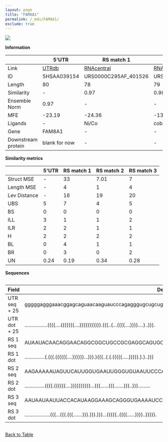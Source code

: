 ```yaml
---
layout: page
title: "FAM8A1"
permalink: /_mds/FAM8A1/
exclude: true
---
```




![](../../alns_9.28.22/aln_5HSAA039154_0.982.png?raw=true)


**Information**

| | 5'UTR       | RS match 1   | RS match 2  | RS match 3 |
| ---- | ----------- | ----------- | ----------- | ----------- |
| Link | <a href="http://utrdb.ba.itb.cnr.it/getutr/5HSAA039154/1" target="_blank" rel="noopener noreferrer">UTRdb</a>   | <a href="https://rnacentral.org/rna/URS0000C295AF/401526" target="_blank" rel="noopener noreferrer">RNAcentral</a>     |<a href="https://rnacentral.org/rna/URS0002318E2C/1618499" target="_blank" rel="noopener noreferrer">RNAcentral</a>  | <a href="https://rnacentral.org/rna/URS00023137B4/1262794" target="_blank" rel="noopener noreferrer">RNAcentral</a>   |
| ID | 5HSAA039154     | URS0000C295AF_401526     | URS0002318E2C_1618499     | URS00023137B4_1262794     |
| Length | 80     |  78    | 79   |  82    |
| Similarity | - | 0.97 | 0.98 | 0.97 |
| Ensemble Norm | 0.97 | - | - | - |
| MFE | -23.19 | -24.36 | -13.90 | -16.02 |
| Ligands | - | Ni/Co | cobalamin | cobalamin |
| Gene | FAM8A1 | - | - | - |
| Downstream protein | blank for now    |    -    | -  | - |


**Similarity metrics**

| | 5'UTR       | RS match 1   | RS match 2  | RS match 3 |
| ---- | ----------- | ----------- | ----------- | ----------- |
| Struct MSE | - | 33 | 7.01 | 7 |
| Length MSE | - | 4 | 1 | 4 |
| Lev Distance | - | 16 | 19 | 20 |
| UBS| 5 | 7 | 4 | 5 |
| BS | 0 | 0 | 0 | 0 |
| ILL | 3 | 1 | 1 | 2 |
| ILR | 2 | 2 | 1 | 1 |
| H | 2 | 2 | 2 | 2 |
| BL | 0 | 4 | 1 | 1 |
| BR | 0 | 3 | 0 | 2 |
| UN | 0.24 | 0.19 | 0.34 | 0.28 |

**Sequences**


<div style="overflow-x:auto;">

<table>
<colgroup>
<col width="30%" />
<col width="70%" />
</colgroup>
<thead>
<tr class="header">
<th>Field</th>
<th>Description</th>
</tr>
</thead>
<tbody>
<tr>
<td markdown="span">UTR seq + 25 </td>
<td markdown="span"> gggggagggaaacggagcaguaacaaguaucccagagggugcugcugaggcgacgATGGCCGAGGGGCCCGAGGAAGCCC </td>
</tr>
<tr>
<td markdown="span">UTR dot + 25  </td>
<td markdown="span"> .................((((....(((((((....))))))))))).(((..(...((((....))))....)..))).
</td>
</tr>


<tr>
<td markdown="span">RS 1 seq </td>
<td markdown="span"> AUAAUACAACAGGAACAGGCGGCUGCCGCGAGGCAGUGCAGCCGGGCGUUUGCAGCAGAAAGGCUCUGCGGGACCUGC
</td>
</tr>


<tr>
<td markdown="span">RS 1 dot </td>
<td markdown="span"> ...............(.(((.((((((....))))))...))).)(((..(.(.(((((.....))))).).)..)))
</td>
</tr>


<tr>
<td markdown="span">RS 2 seq </td>
<td markdown="span"> AAGAAAAAUAGUUCAUUGGUGAAUUGGGUGUAAUUCCCAAACAGGGCCGCUACGGUUAUAGUCCGAACCCAAAAAUCUU
</td>
</tr>


<tr>
<td markdown="span">RS 2 dot </td>
<td markdown="span"> ...............((((.((((((....))))))))))...(((......(((.......)))..))).........
</td>
</tr>


<tr>
<td markdown="span">RS 3 seq </td>
<td markdown="span"> AAUAAUAAUUACCACAUAAGGAAAGCAGGGUGAAAAUCCCACACUGGUCCGCAGCCGUUAAAGUCGGAAUGCUUGUAUGGUA
</td>
</tr>


<tr>
<td markdown="span">RS 3 dot </td>
<td markdown="span"> ...................(((...(((.(((.......))).))).)))...(((((..((((......))))..))))).
</td>
</tr>

</tbody>
</table>


</div>


[Back to Table](../../display)
